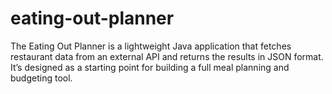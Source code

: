 # eating-out-planner
The Eating Out Planner is a lightweight Java application that fetches restaurant data from an external API and returns the results in JSON format. It’s designed as a starting point for building a full meal planning and budgeting tool.
